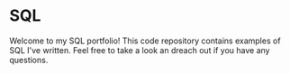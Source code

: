 # SQL
Welcome to my SQL portfolio! This code repository contains examples of SQL I've written. Feel free to take a look an dreach out if you have any questions.
